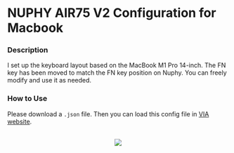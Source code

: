 # NUPHY AIR75 V2 Configuration for Macbook

### Description
I set up the keyboard layout based on the MacBook M1 Pro 14-inch.
The FN key has been moved to match the FN key position on Nuphy.
You can freely modify and use it as needed.

### How to Use
Please download a `.json` file.
Then you can load this config file in [VIA website](https://usevia.app/).

<br>
<div align="center">
  <a href="https://hits.seeyoufarm.com"><img src="https://hits.seeyoufarm.com/api/count/incr/badge.svg?url=https%3A%2F%2Fgithub.com%2FMintCat98%2Fnuphy-air75-mac-config&count_bg=%2373F3C3&title_bg=%23555555&icon=github.svg&icon_color=%23E7E7E7&title=download&edge_flat=false"/></a>
</div>
